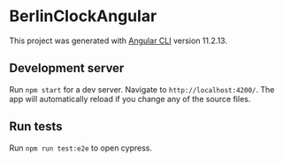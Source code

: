 # BerlinClockAngular

This project was generated with [Angular CLI](https://github.com/angular/angular-cli) version 11.2.13.

## Development server

Run `npm start` for a dev server. Navigate to `http://localhost:4200/`. The app will automatically reload if you change any of the source files.

## Run tests

Run `npm run test:e2e` to open cypress.
